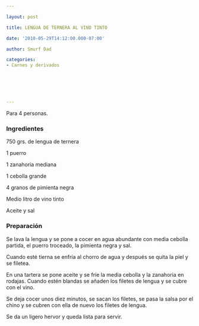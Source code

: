 ```yaml
---

layout: post

title: LENGUA DE TERNERA AL VINO TINTO

date: '2010-05-29T14:12:00.000-07:00'

author: Smurf Dad

categories:
- Carnes y derivados






---
```


Para 4 personas.

<h3>Ingredientes</h3>

750 grs. de lengua de ternera

1 puerro

1 zanahoria mediana

1 cebolla grande

4 granos de pimienta negra

Medio litro de vino tinto

Aceite y sal

<h3>Preparación</h3>

Se lava la lengua y se pone a cocer en agua abundante con media cebolla partida, el puerro troceado, la pimienta negra y sal.

Cuando esté tierna se enfría al chorro de agua y después se quita la piel y se filetea.

En una tartera se pone aceite y se fríe la media cebolla y la zanahoria en rodajas. Cuando estén blandas se añaden los filetes de lengua y se cubre con el vino.

Se deja cocer unos diez minutos, se sacan los filetes, se pasa la salsa por el chino y se cubren con ella de nuevo los filetes de lengua.

Se da un ligero hervor y queda lista para servir.